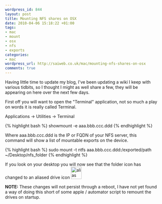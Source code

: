 ```yaml
--- 
wordpress_id: 844
layout: post
title: Mounting NFS shares on OSX
date: 2010-04-06 15:18:22 +01:00
tags: 
- mac
- mount
- osx
- nfs
- exports
categories: 
- mac
wordpress_url: http://saiweb.co.uk/mac/mounting-nfs-shares-on-osx
comments: true
---
```

Having little time to update my blog, I've been updating a wiki I keep with various tidbits, so I thought I might as well share a few, they will be appearing on here over the next few days.

First off you will want to open the "Terminal" application, not so much a play on words it is really called Terminal.

Applications -> Utilities -> Terminal

{% highlight bash %}
showmount -e aaa.bbb.ccc.ddd
{% endhighlight %}

Where aaa.bbb.ccc.ddd is the IP or FQDN of your NFS server, this command will show a list of mountable exports on the device.

{% highlight bash %}
sudo mount -t ntfs aaa.bbb.ccc.ddd:/exported/path ~/Desktop/nfs_folder
{% endhighlight %}

If you look on your desktop you will now see that the folder icon has changed to an aliased drive icon <a href="http://cdn.saiweb.co.uk/uploads/2010/04/2010-04-06_1615.png"><img src="http://cdn.saiweb.co.uk/uploads/2010/04/2010-04-06_1615.png" alt="alias drive icon" title="mac ALIAS drive" width="35" height="40" class="alignnone size-full wp-image-845" /></a>

<strong>
NOTE:</strong> These changes will not persist through a reboot, I have not yet found a way of doing this short of some apple / automator script to remount the drives on startup.
